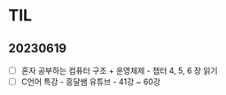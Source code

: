 # TIL
## 20230619
- [ ]  혼자 공부하는 컴퓨터 구조 + 운영체제 - 챕터 4, 5, 6 장 읽기
- [ ]  C언어 특강 - 흥달쌤 유튜브 - 41강 ~ 60강